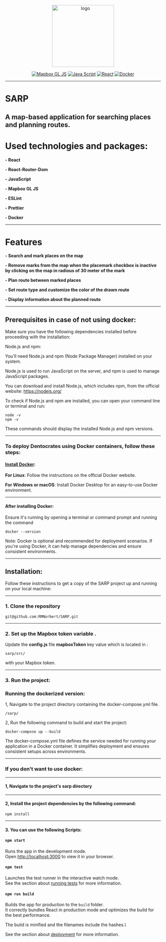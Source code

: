 <div align="center">

[<img src="https://github.com/RMNorbert/SARP/blob/development/sarp/public/sarp.png" alt="logo" width="200">](README.md)

[![Mapbox GL JS](https://img.shields.io/badge/mapbox%20gl%20js-black?logo=mapbox&logoColor=66FF01&labelColor=black&style=for-the-badge)](https://www.mapbox.com/)
[![Java Script](https://img.shields.io/badge/JavaScript-black?style=for-the-badge&logo=javascript&logoColor=F7DF1E&labelColor=black)](https://www.javascript.com/)
[![React](https://img.shields.io/badge/React-black.svg?logo=react&logoColor=blue&labelColor=black&style=for-the-badge)](https://reactjs.org/)
[![Docker](https://img.shields.io/badge/-docker-black.svg?logo=docker&logoColor=0197f6&labelColor=black&style=for-the-badge)](https://www.docker.com/)

</div>

---
# SARP
A map-based application for searching places and planning routes.
---
# Used technologies and packages:

**- React**

**- React-Router-Dom**

**- JavaScript**

**- Mapbox GL JS**

**- ESLint**

**- Prettier**

**- Docker**

---
# Features

**- Search and mark places on the map**

**- Remove marks from the map when the placemark checkbox is inactive by clicking on the map in radious of 30 meter of the mark**

**- Plan route between marked places**

**- Set route type and customize the color of the drawn route**

**- Display information about the planned route**

---
## Prerequisites in case of not using docker:

Make sure you have the following dependencies installed before proceeding with the installation:

Node.js and npm:

You'll need Node.js and npm (Node Package Manager) installed on your system.

Node.js is used to run JavaScript on the server, and npm is used to manage JavaScript packages.

You can download and install Node.js, which includes npm, from the official website: https://nodejs.org/

To check if Node.js and npm are installed, you can open your command line or terminal and run:
```
node -v
npm -v
```
These commands should display the installed Node.js and npm versions.

___
### To deploy Dentocrates using Docker containers, follow these steps:

#### [Install Docker](https://www.docker.com/get-started/):
  
  **For Linux**: Follow the instructions on the official Docker website.
  
  **For Windows or macOS**: Install Docker Desktop for an easy-to-use Docker environment.

___
#### After installing Docker:
 Ensure it's running by opening a terminal or command prompt and running the command 
 ```
 docker --version
 ```

Note: Docker is optional and recommended for deployment scenarios. If you're using Docker, it can help manage dependencies and ensure consistent environments.

___
## Installation:

  Follow these instructions to get a copy of the SARP project up and running on your local machine:

---
### 1. Clone the repository

```git@github.com:RMNorbert/SARP.git```

---
### 2. Set up the Mapbox token variable .
   Update the **config.js** file  **mapboxToken** key value which is located in : 

   ```sarp/src/```
   
   with your Mapbox token.

---
### 3. Run the project:

### Running the dockerized version:
  
1, Navigate to the project directory containing the docker-compose.yml file.
```
/sarp/
```

2, Run the following command to build and start the project:
```
docker-compose up --build
```

The docker-compose.yml file defines the service needed for running your application in a Docker container.
It simplifies deployment and ensures consistent setups across environments.
___

### If you don't want to use docker:

___
#### 1, Navigate to the project's sarp directory

___
#### 2, Install the project dependencies by the following command:

```
npm install
```

___
#### 3. You can use the following Scripts:

#### `npm start`

Runs the app in the development mode.\
Open [http://localhost:3000](http://localhost:3000) to view it in your browser.

#### `npm test`

Launches the test runner in the interactive watch mode.\
See the section about [running tests](https://facebook.github.io/create-react-app/docs/running-tests) for more information.

#### `npm run build`

Builds the app for production to the `build` folder.\
It correctly bundles React in production mode and optimizes the build for the best performance.

The build is minified and the filenames include the hashes.\

See the section about [deployment](https://facebook.github.io/create-react-app/docs/deployment) for more information.

